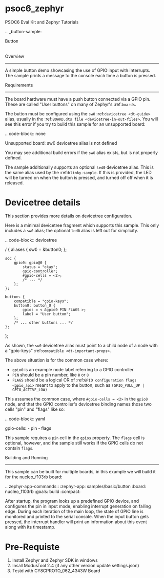 # psoc6_zephyr
PSOC6 Eval Kit and Zephyr Tutorials

.. _button-sample:

Button
######

Overview
********

A simple button demo showcasing the use of GPIO input with interrupts.
The sample prints a message to the console each time a button is pressed.

Requirements
************

The board hardware must have a push button connected via a GPIO pin. These are
called "User buttons" on many of Zephyr's :ref:`boards`.

The button must be configured using the ``sw0`` :ref:`devicetree <dt-guide>`
alias, usually in the :ref:`BOARD.dts file <devicetree-in-out-files>`. You will
see this error if you try to build this sample for an unsupported board:

.. code-block:: none

   Unsupported board: sw0 devicetree alias is not defined

You may see additional build errors if the ``sw0`` alias exists, but is not
properly defined.

The sample additionally supports an optional ``led0`` devicetree alias. This is
the same alias used by the :ref:`blinky-sample`. If this is provided, the LED
will be turned on when the button is pressed, and turned off off when it is
released.

Devicetree details
==================

This section provides more details on devicetree configuration.

Here is a minimal devicetree fragment which supports this sample. This only
includes a ``sw0`` alias; the optional ``led0`` alias is left out for
simplicity.

.. code-block:: devicetree

   / {
   	aliases {
   		sw0 = &button0;
   	};

   	soc {
   		gpio0: gpio@0 {
   			status = "okay";
   			gpio-controller;
   			#gpio-cells = <2>;
   			/* ... */
   		};
   	};

   	buttons {
   		compatible = "gpio-keys";
   		button0: button_0 {
   			gpios = < &gpio0 PIN FLAGS >;
   			label = "User button";
   		};
   		/* ... other buttons ... */
   	};
   };

As shown, the ``sw0`` devicetree alias must point to a child node of a node
with a "gpio-keys" :ref:`compatible <dt-important-props>`.

The above situation is for the common case where:

- ``gpio0`` is an example node label referring to a GPIO controller
-  ``PIN`` should be a pin number, like ``8`` or ``0``
- ``FLAGS`` should be a logical OR of :ref:`GPIO configuration flags <gpio_api>`
  meant to apply to the button, such as ``(GPIO_PULL_UP | GPIO_ACTIVE_LOW)``

This assumes the common case, where ``#gpio-cells = <2>`` in the ``gpio0``
node, and that the GPIO controller's devicetree binding names those two cells
"pin" and "flags" like so:

.. code-block:: yaml

   gpio-cells:
     - pin
     - flags

This sample requires a ``pin`` cell in the ``gpios`` property. The ``flags``
cell is optional, however, and the sample still works if the GPIO cells
do not contain ``flags``.

Building and Running
********************

This sample can be built for multiple boards, in this example we will build it
for the nucleo_f103rb board:

.. zephyr-app-commands::
   :zephyr-app: samples/basic/button
   :board: nucleo_f103rb
   :goals: build
   :compact:

After startup, the program looks up a predefined GPIO device, and configures the
pin in input mode, enabling interrupt generation on falling edge. During each
iteration of the main loop, the state of GPIO line is monitored and printed to
the serial console. When the input button gets pressed, the interrupt handler
will print an information about this event along with its timestamp.


# Pre-Requiste
1. Install Zephyr and Zephyr SDK in windows
2. Insall ModusTool 2.4 (if any other version update settings.json)
3. Testd with CY8CPROTO_062_4343W Board

